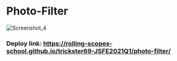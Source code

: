 # Photo-Filter
![Screenshot_4](https://user-images.githubusercontent.com/56273311/136696792-ddbd3d4f-4f95-4405-8414-489b9ca90891.png)
### Deploy link: https://rolling-scopes-school.github.io/trickster69-JSFE2021Q1/photo-filter/
